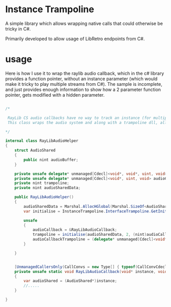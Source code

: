 # Instance Trampoline

A simple library which allows wrapping native calls that could otherwise be tricky in C#.

Primarily developed to allow usage of LibRetro endpoints from C#.


# usage

Here is how I use it to wrap the raylib audio callback, which in the c# library provides
a function pointer, without an instance parameter (which would make it tricky to play
multiple streams from C#).  The sample is incomplete, and just provides enough information
to show how a 2 parameter function pointer, gets modified with a hidden parameter.

```csharp

/*

 RayLib CS audio callbacks have no way to track an instance (for multiple games for instance). 
 This class wraps the audio system and along with a trampoline dll, allows multiple instances to be tracked.

*/

internal class RayLibAudioHelper
{
    struct AudioShared
    {
        public nint audioBuffer;
    }

    private unsafe delegate* unmanaged[Cdecl]<void*, void*, uint, void> audioCallback;
    private unsafe delegate* unmanaged[Cdecl]<void*, uint, void> audioCallbackTrampoline;
    private nint trampoline;
    private nint audioSharedData;

    public RayLibAudioHelper()
    {
        audioSharedData = Marshal.AllocHGlobal(Marshal.SizeOf<AudioShared>());
        var initialise = InstanceTrampoline.InterfaceTrampoline.GetInitialise();

        unsafe
        {
            audioCallback = &RayLibAudioCallback;
            trampoline = initialise(audioSharedData, 2, (nint)audioCallback);
            audioCallbackTrampoline = (delegate* unmanaged[Cdecl]<void*,uint, void>)trampoline;
        }

    }


    [UnmanagedCallersOnly(CallConvs = new Type[] { typeof(CallConvCdecl) })]
    private unsafe static void RayLibAudioCallback(void* instance, void* ptr, uint size)
    {
        var audioShared = (AudioShared*)instance;
        //.....
    }

}


```

